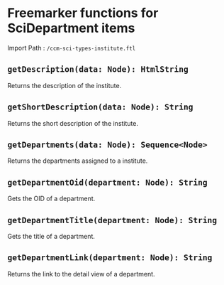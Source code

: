 # Freemarker functions for SciDepartment items

Import Path
: `/ccm-sci-types-institute.ftl`

## `getDescription(data: Node): HtmlString`

Returns the description of the institute.

## `getShortDescription(data: Node): String`

Returns the short description of the institute.

## `getDepartments(data: Node): Sequence<Node>`

Returns the departments assigned to a institute.

## `getDepartmentOid(department: Node): String`

Gets the OID of a department.

## `getDepartmentTitle(department: Node): String`

Gets the title of a department.

## `getDepartmentLink(department: Node): String`

Returns the link to the detail view of a department.